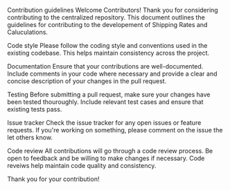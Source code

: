 Contribution guidelines
Welcome Contributors!
Thank you for considering contributing to the centralized repository. This document outlines the guidelines for contributing to the developement of Shipping Rates and Caluculations.

Code style
Please follow the coding style and conventions used in the existing codebase. This helps maintain consistency across the project. 

Documentation 
Ensure that your contributions are well-documented. Include comments in your code where necessary and provide a clear and concise description of your changes in the pull request. 

Testing
Before submitting a pull request, make sure your changes have been tested thouroughly. Include relevant test cases and ensure that existing tests pass. 

Issue tracker
Check the issue tracker for any open issues or feature requests. If you're working on something, please comment on the issue the let others know. 

Code review
All contributions will go through a code review process. Be open to feedback and be willing to make changes if necessary. Code reveiws help maintain code quality and consistency. 

Thank you for your contribution!
